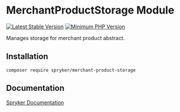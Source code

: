 # MerchantProductStorage Module
[![Latest Stable Version](https://poser.pugx.org/spryker/merchant-product-storage/v/stable.svg)](https://packagist.org/packages/spryker/merchant-product-storage)
[![Minimum PHP Version](https://img.shields.io/badge/php-%3E%3D%208.3-8892BF.svg)](https://php.net/)

Manages storage for merchant product abstract.

## Installation

```
composer require spryker/merchant-product-storage
```

## Documentation

[Spryker Documentation](https://docs.spryker.com)
